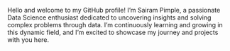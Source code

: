 Hello and welcome to my GitHub profile! I’m Sairam Pimple, a passionate Data Science enthusiast dedicated to uncovering insights and solving complex problems through data. I’m continuously learning and growing in this dynamic field, and I’m excited to showcase my journey and projects with you here.
